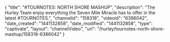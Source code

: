 {
    "title": "#TOURNOTES: NORTH SHORE MASHUP",
    "description": "The Hurley Team enjoy everything the Seven Mile Miracle has to offer in the latest #TOURNOTES.",
    "channelid": "158318",
    "videoid": "6386042",
    "date_created": "1441132858",
    "date_modified": "1441132858",
    "type": "captivate",
    "layout": "channelVideo",
    "url": "\/hurley\/tournotes-north-shore-mashup\/158318-6386042"
}